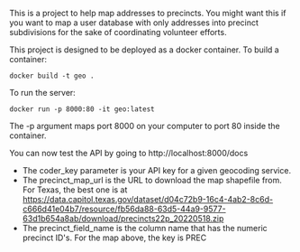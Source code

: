 This is a project to help map addresses to precincts. You might want this if you want
to map a user database with only addresses into precinct subdivisions for the sake of
coordinating volunteer efforts.

This project is designed to be deployed as a docker container. To build a container:

    docker build -t geo .

To run the server:

    docker run -p 8000:80 -it geo:latest

The -p argument maps port 8000 on your computer to port 80 inside the container.

You can now test the API by going to http://localhost:8000/docs

* The coder_key parameter is your API key for a given geocoding service.
* The precinct_map_url is the URL to download the map shapefile from. For Texas, the best one is at https://data.capitol.texas.gov/dataset/d04c72b9-16c4-4ab2-8c6d-c666d41e04b7/resource/fb56da88-63d5-44a9-9577-63d1b654a8ab/download/precincts22p_20220518.zip
* The precinct_field_name is the column name that has the numeric precinct ID's. For the map above, the key is PREC
